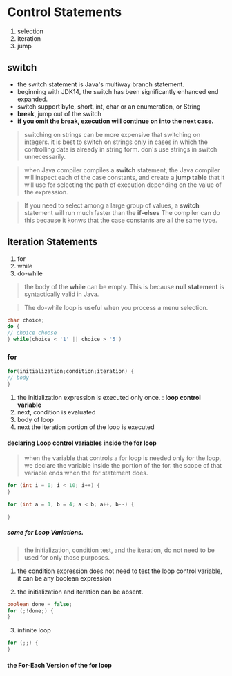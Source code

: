 # Control Statements
1. selection
2. iteration
3. jump

## switch
- the switch statement is Java's multiway branch statement.
- beginning with JDK14, the switch has been significantly enhanced end expanded.
- switch support byte, short, int, char or an enumeration, or String
- **break**, jump out of the switch
- **if you omit the break, execution will continue on into the next case.**

> switching on strings can be more expensive that switching on integers.
> it is best to switch on strings only in cases in which the controlling data is already in string form.
> don's use strings in switch unnecessarily.

> when Java compiler compiles a **switch** statement, the Java compiler will inspect each of the case constants,
> and create a **jump table** that it will use for selecting the path of execution depending on the value of the expression.

> If you need to select among a large group of values, a **switch** statement will run much faster than the **if-elses**
> The compiler can do this because it konws that the case constants are all the same type.

## Iteration Statements
1. for
2. while
3. do-while

> the body of the **while** can be empty.
> This is because **null statement** is syntactically valid in Java.

> The do-while loop is useful when you process a menu selection.

```java
char choice;
do {
// choice choose
} while(choice < '1' || choice > '5')
```

### for 

```java
for(initialization;condition;iteration) {
// body
}
```

1. the initialization expression is executed only once.
   : **loop control variable**
2. next, condition is evaluated
3. body of loop
4. next the iteration portion of the loop is executed

#### declaring Loop control variables inside the for loop

> when the variable that controls a for loop is needed only for the loop, we declare the variable inside the portion of the for.
> the scope of that variable ends when the for statement does.

```java
for (int i = 0; i < 10; i++) {
}
```

```java
for (int a = 1, b = 4; a < b; a++, b--) {

}
```

##### some for Loop Variations.

> the initialization, condition test, and the iteration, do not need to be used for only those purposes.

1. the condition expression does not need to test the loop control variable, it can be any boolean expression

2. the initialization and iteration can be absent.

```java
boolean done = false;
for (;!done;) {
}
```

3. infinite loop

```java
for (;;) {
}
```

#### the For-Each Version of the for loop
